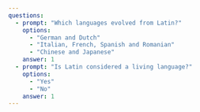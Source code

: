 ```yaml
---
questions:
  - prompt: "Which languages evolved from Latin?"
    options:
      - "German and Dutch"
      - "Italian, French, Spanish and Romanian"
      - "Chinese and Japanese"
    answer: 1
  - prompt: "Is Latin considered a living language?"
    options:
      - "Yes"
      - "No"
    answer: 1
---
```

